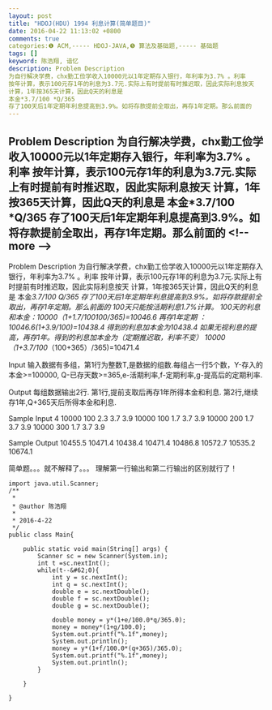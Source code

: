 ```yaml
---
layout: post
title: "HDOJ(HDU) 1994 利息计算(简单题目)"
date: 2016-04-22 11:13:02 +0800
comments: true
categories:❶ ACM,----- HDOJ-JAVA,❺ 算法及基础题,----- 基础题
tags: []
keyword: 陈浩翔, 谙忆
description: Problem Description 
为自行解决学费，chx勤工俭学收入10000元以1年定期存入银行，年利率为3.7% 。利率 
按年计算，表示100元存1年的利息为3.7元.实际上有时提前有时推迟取，因此实际利息按天 
计算，1年按365天计算，因此Q天的利息是 
本金*3.7/100 *Q/365 
存了100天后1年定期年利息提高到3.9%。如将存款提前全取出，再存1年定期。那么前面的 
---
```



Problem Description 
为自行解决学费，chx勤工俭学收入10000元以1年定期存入银行，年利率为3.7% 。利率 
按年计算，表示100元存1年的利息为3.7元.实际上有时提前有时推迟取，因此实际利息按天 
计算，1年按365天计算，因此Q天的利息是 
本金*3.7/100 *Q/365 
存了100天后1年定期年利息提高到3.9%。如将存款提前全取出，再存1年定期。那么前面的
&#60;!-- more --&#62;
----------

Problem Description
为自行解决学费，chx勤工俭学收入10000元以1年定期存入银行，年利率为3.7% 。利率
按年计算，表示100元存1年的利息为3.7元.实际上有时提前有时推迟取，因此实际利息按天
计算，1年按365天计算，因此Q天的利息是
本金*3.7/100 *Q/365
存了100天后1年定期年利息提高到3.9%。如将存款提前全取出，再存1年定期。那么前面的
100天只能按活期利息1.7%计算。
100天的利息和本金：10000（1+1.7/100*100/365)=10046.6 
再存1年定期 ：10046.6(1+3.9/100)=10438.4 
得到的利息加本金为10438.4 
如果无视利息的提高，再存1年。得到的利息加本金为（定期推迟取，利率不变） 
10000（1+3.7/100*（100+365）/365)=10471.4

 

Input
输入数据有多组，第1行为整数T,是数据的组数.每组占一行5个数，Y-存入的本金>=100000,
Q-已存天数>=365,e-活期利率,f-定期利率,g-提高后的定期利率.

 

Output
每组数据输出2行.
第1行,提前支取后再存1年所得本金和利息.
第2行,继续存1年,Q+365天后所得本金和利息.

 

Sample Input
4 
10000 100 2.3 3.7 3.9
10000 100 1.7 3.7 3.9 
10000 200 1.7 3.7 3.9 
10000 300 1.7 3.7 3.9 
 

Sample Output
10455.5
10471.4
10438.4
10471.4
10486.8
10572.7
10535.2
10674.1


简单题。。。就不解释了。。。
理解第一行输出和第二行输出的区别就行了！


```
import java.util.Scanner;
/**
 * 
 * @author 陈浩翔
 *
 * 2016-4-22
 */
public class Main{

	public static void main(String[] args) {
		Scanner sc = new Scanner(System.in);
		int t =sc.nextInt();
		while(t--&#62;0){
			int y = sc.nextInt();
			int q = sc.nextInt();
			double e = sc.nextDouble();
			double f = sc.nextDouble();
			double g = sc.nextDouble();
			
			double money = y*(1+e/100.0*q/365.0);
			money = money*(1+g/100.0);
			System.out.printf("%.1f",money);
			System.out.println();
			money = y*(1+f/100.0*(q+365)/365.0);
			System.out.printf("%.1f",money);
			System.out.println();
		}
		
	}

}

```

